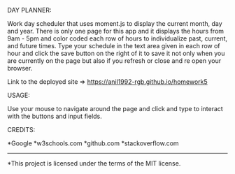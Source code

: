 DAY PLANNER:

Work day scheduler that uses moment.js to display the current month, day and year. 
There is only one page for this app and it displays the hours from 9am - 5pm and
color coded each row of hours to individualize past, current, and future times.
Type your schedule in the text area given in each row of hour and click the save button
on the right of it to save it not only when you are currently on the page but also if you refresh or 
close and re open your browser.

Link to the deployed site =>  https://anil1992-rgb.github.io/homework5


USAGE:

Use your mouse to navigate around the page and click and type to interact with the buttons and input fields.


CREDITS:


*Google 
*w3schools.com
*github.com
*stackoverflow.com


-----------------------------------------------------------------


*This project is licensed under the terms of the MIT license.


